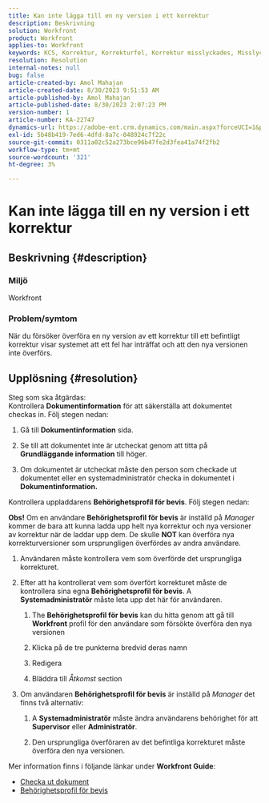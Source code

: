 ```yaml
---
title: Kan inte lägga till en ny version i ett korrektur
description: Beskrivning
solution: Workfront
product: Workfront
applies-to: Workfront
keywords: KCS, Korrektur, Korrekturfel, Korrektur misslyckades, Misslyckad överföring, ny version
resolution: Resolution
internal-notes: null
bug: false
article-created-by: Amol Mahajan
article-created-date: 8/30/2023 9:51:53 AM
article-published-by: Amol Mahajan
article-published-date: 8/30/2023 2:07:23 PM
version-number: 1
article-number: KA-22747
dynamics-url: https://adobe-ent.crm.dynamics.com/main.aspx?forceUCI=1&pagetype=entityrecord&etn=knowledgearticle&id=9b3f7bd3-1a47-ee11-be6d-6045bd006704
exl-id: 5b48b419-7ed6-4dfd-8a7c-048924c7f22c
source-git-commit: 0311a02c52a273bce96b47fe2d3fea41a74f2fb2
workflow-type: tm+mt
source-wordcount: '321'
ht-degree: 3%

---
```


# Kan inte lägga till en ny version i ett korrektur

## Beskrivning {#description}


### <b>Miljö</b>

Workfront



### <b>Problem/symtom</b>

När du försöker överföra en ny version av ett korrektur till ett befintligt korrektur visar systemet att ett fel har inträffat och att den nya versionen inte överförs.


## Upplösning {#resolution}

Steg som ska åtgärdas:<br>
Kontrollera <b>Dokumentinformation</b> för att säkerställa att dokumentet checkas in. Följ stegen nedan:

1. Gå till <b>Dokumentinformation</b> sida.


2. Se till att dokumentet inte är utcheckat genom att titta på <b>Grundläggande information</b> till höger.


3. Om dokumentet är utcheckat måste den person som checkade ut dokumentet eller en systemadministratör checka in dokumentet i <b>Dokumentinformation.</b>




Kontrollera uppladdarens <b>Behörighetsprofil för bevis</b>. Följ stegen nedan:

<b>Obs!</b> Om en användare <b>Behörighetsprofil för bevis</b> är inställd på *Manager* kommer de bara att kunna ladda upp helt nya korrektur och nya versioner av korrektur när de laddar upp dem. De skulle <b>NOT</b> kan överföra nya korrekturversioner som ursprungligen överfördes av andra användare.

1. Användaren måste kontrollera vem som överförde det ursprungliga korrekturet.


2. Efter att ha kontrollerat vem som överfört korrekturet måste de kontrollera sina egna <b>Behörighetsprofil för bevis</b>. A <b>Systemadministratör</b> måste leta upp det här för användaren.

   1. The <b>Behörighetsprofil för bevis</b> kan du hitta genom att gå till <b>Workfront</b> profil för den användare som försökte överföra den nya versionen


   2. Klicka på de tre punkterna bredvid deras namn


   3. Redigera


   4. Bläddra till *Åtkomst* section


3. Om användaren <b>Behörighetsprofil för bevis</b> är inställd på *Manager* det finns två alternativ:

   1. A <b>Systemadministratör</b> måste ändra användarens behörighet för att <b>Supervisor</b> eller <b>Administratör</b>.


   2. Den ursprungliga överföraren av det befintliga korrekturet måste överföra den nya versionen.




Mer information finns i följande länkar under <b>Workfront Guide</b>:

- [Checka ut dokument](https://experienceleague.adobe.com/docs/workfront/using/documents/manage-documents/check-out-documents.html)
- [Behörighetsprofil för bevis](https://experienceleague.adobe.com/docs/workfront/using/review-and-approve-work/proofing/proofing-overview/permission-profiles.html)
